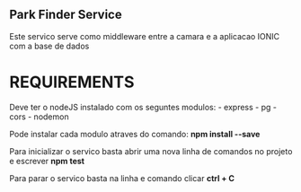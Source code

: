 ## Park Finder Service
Este servico serve como middleware entre a camara e a aplicacao IONIC com a base de dados

# REQUIREMENTS
Deve ter o nodeJS instalado com os seguntes modulos:
    - express
    - pg 
    - cors
    - nodemon

Pode instalar cada modulo atraves do comando: 
    **npm install <nome do modulo> --save**

Para inicializar o servico basta abrir uma nova linha de comandos no projeto e escrever **npm test**

Para parar o servico basta na linha e comando clicar  **ctrl + C**


